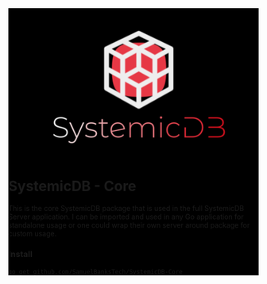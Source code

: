 <div align="center" style="background: black">
<img height="300" src="./res/logo-black.png" alt="SystemicDB Logo" />

<div align="left">

# SystemicDB - Core

This is the core SystemicDB package that is used in the full SystemicDB Server application. I can be imported and used in any Go application for standalone usage or one could wrap their own server around package for custom usage.

### Install

``go get github.com/SamuelBanksTech/SystemicDB-Core``

</div>

</div>